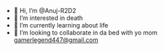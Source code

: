 - 👋 Hi, I’m @Anuj-R2D2
- 👀 I’m interested in death
- 🌱 I’m currently learning about life
- 💞️ I’m looking to collaborate in da bed with yo mom
 gamerlegend447@gmail.com

<!---
Anuj-R2D2/Anuj-R2D2 is a ✨ special ✨ repository because its `README.md` (this file) appears on your GitHub profile.
You can click the Preview link to take a look at your changes.
--->
